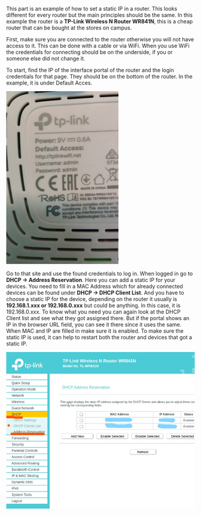 This part is an example of how to set a static IP in a router. This looks different for every router but the main principles should be the same.
In this example the router is a **TP-Link Wireless N Router WR841N**, this is a cheap router that can be bought at the stores on campus.

First, make sure you are connected to the router otherwise you will not have access to it. This can be done with a cable or via WiFi. When you use WiFi the credentials for connecting should be on the underside, if you or someone else did not change it.

To start, find the IP of the interface portal of the router and the login credentials for that page. They should be on the bottom of the router.
In the example, it is under Default Acces.


<img src="https://github.com/utwente-interaction-lab/MQTT-Communication/blob/main/Images%20Tutorial/underSideRouter.jpg" width="300">

Go to that site and use the found credentials to log in.
When logged in go to **DHCP -> Address Reservation**. Here you can add a static IP for your devices.
You need to fill in a MAC Address which for already connected devices can be found under **DHCP -> DHCP Client List**.
And you have to choose a static IP for the device, depending on the router it usually is **192.168.1.xxx or 192.168.0.xxx** but could be anything. In this case, it is 192.168.0.xxx.
To know what you need you can again look at the DHCP Client list and see what they got assigned there. But if the portal shows an IP in the browser URL field, you can see it there since it uses the same. When MAC and IP are filled in make sure it is enabled. To make sure the static IP is used, it can help to restart both the router and devices that got a static IP.




![DHCP Screen](https://github.com/utwente-interaction-lab/MQTT-Communication/blob/main/Images%20Tutorial/DHCPScreen.jpg)


